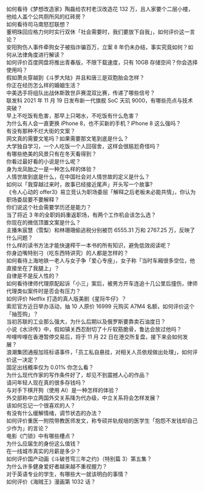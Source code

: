 如何看待《梦想改造家》陶磊给农村老汉改造花 132 万，且人家要个二层小楼，他给人盖个公共厕所风的红砖房？  
如何看待司马南怒怼联想？  
董明珠回应格力何时实行双休「社会需要时，我们要放下自我」，如何评价这一言论？  
安阳狗伤人事件牵狗女子被指诈骗百万，立案 8 年仍未办结，事实究竟如何？如何从法律角度进行解读？  
如何评价百度网盘将推出青春版，不限下载速度，只有 10GB 存储空间？你会选择使用吗？  
假如萧炎穿越到《斗罗大陆》并且和唐三是双胞胎会怎样？  
你正在经历怎么样的婚姻生活？  
中美选手将组队出战休斯敦世乒赛混双比赛，传递了哪些信号？  
联发科 2021 年 11 月 19 日发布新一代旗舰 SoC 天玑 9000，有哪些亮点与技术突破？  
早上不吃饭有危害，那早上只喝水，不吃饭有什么危害？  
为什么有人会一直更换 iPhone 8，也不买新的手机？iPhone 8 这么强吗？  
有没有那种不烂大街的文案？  
网文真的需要文笔吗？如果需要那文笔到底是什么？  
大学独自学习，一个人吃饭一个人回宿舍，这样会很尴尬奇怪吗？  
有哪些绝美的风景只有在冬天看得到？  
你看过最好看的小说是什么呢？  
身为龙凤胎之一是一种怎么样的体验？  
人情世故到底是什么，在中国社会对人情世故的定义是什么？  
如何以「我穿越过来时，故事已经接近尾声」开头写一个故事?  
《令人心动的 offer3》易立竞认为职场委屈「解释之后老板未必能共情」，你认为职场委屈要不要解释？  
你们说这个社会需要学历还是能力？  
当了将近 3 年的全职妈妈重返职场，有两个工作机会该怎么选？  
你现在的微信顶置文案是什么？  
主播朱宸慧（雪梨）和林珊珊偷逃税分别被罚 6555.31 万和 2767.25 万，反映了什么问题？  
什么样的读书方法才能快速榨干一本书的所有知识，避免低效阅读呢？  
你身边嘴特别刁（吃东西特讲究）的人都是怎样的？  
如何看待上海地铁一老人与女子争「爱心专座」，女子称「当时车厢很多空位，他直接坐在了我腿上」？  
自律是不是反人性的？  
如何看待律师代理原配起诉「小三」案后，被男方开车连追十几公里后撞伤，律师代理类似案件时是否会有压力？  
如何评价 Netflix 打造的真人版美剧《星际牛仔》？  
索尼官方近日举办活动，抽 10 人原价 16999 元购买 A7M4 名额，如何评价这个「抽签购」？  
当初苏联的工业那么强大，为什么后期以及俄罗斯要靠卖石油度日？  
小说《水浒传》中，假如镇关西忍耐切了十斤软筋脆骨，鲁达会放过他吗？  
哔哩哔哩在香港暂停交易后，将于 11 月 22 日在港交所复盘，接下来会如何发展？  
浪潮集团通报加班标语事件，「员工私自悬挂，对相关人员依规做出处理」，如何评价这一决定？  
国足出线概率仅为 0.01% 你怎么看？  
为什么现代作家的写作条件好了，却见不到震撼人心的作品？  
请问年轻人现在真的很多存钱吗？  
与对手下棋开狗（使用 AI）是一种怎样的体验？  
外交部称中立两国外交关系降为代办级，中立关系将会怎样发展？  
该如何忘记一个很喜欢的人？  
有没有什么缓解情绪，调节状态的办法？  
如何评价重医一附院带教医师发文，称专硕并轨规培的医学生「抱怨不发钱却自己少作为」的言论？  
电影《门锁》中有哪些槽点？  
为什么应届生的身份这么值钱？  
在一线城市真实的月薪是多少？  
如何评价国产动画《斗破苍穹三年之约》（特别篇 3）第五集？  
为什么许多健身爱好者越来越不重视握力？  
对于英语专业的学生，有哪些大一就该明白的事情？  
如何评价《海贼王》漫画第 1032 话？  
